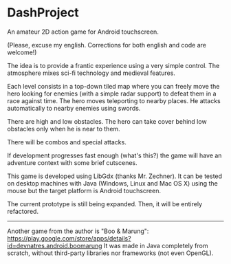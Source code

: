 DashProject
===========

An amateur 2D action game for Android touchscreen.

(Please, excuse my english. Corrections for both english and code are welcome!)

The idea is to provide a frantic experience using a very simple control. The atmosphere mixes sci-fi technology and medieval features.

Each level consists in a top-down tiled map where you can freely move the hero looking for enemies (with a simple radar support) to defeat them in a race against time. The hero moves teleporting to nearby places. He attacks automatically to nearby enemies using swords. 

There are high and low obstacles. The hero can take cover behind low obstacles only when he is near to them. 

There will be combos and special attacks.

If development progresses fast enough (what's this?) the game will have an adventure context with some brief cutscenes.

This game is developed using LibGdx (thanks Mr. Zechner). It can be tested on desktop machines with Java (Windows, Linux and Mac OS X) using the mouse but the target platform is Android touchscreen. 

The current prototype is still being expanded. Then, it will be entirely refactored.

-------------
Another game from the author is "Boo & Marung":
https://play.google.com/store/apps/details?id=devnatres.android.boomarung
It was made in Java completely from scratch, without third-party libraries nor frameworks (not even OpenGL).
